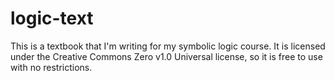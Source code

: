 # logic-text

This is a textbook that I'm writing for my symbolic logic course. It is licensed under the Creative Commons Zero v1.0 Universal license, so it is free to use with no restrictions.
